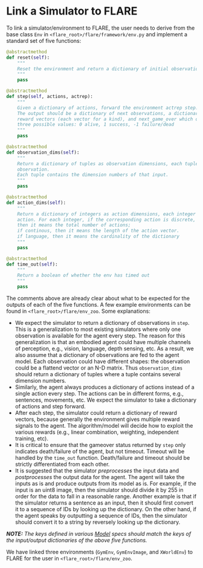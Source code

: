 # Link a Simulator to FLARE
To link a simulator/environment to FLARE, the user needs to derive from the base class `Env` in `<flare_root>/flare/framework/env.py` and implement a standard set of five functions:

```python
@abstractmethod
def reset(self):
    """
    Reset the environment and return a dictionary of initial observations
    """
    pass

@abstractmethod
def step(self, actions, actrep):
    """
    Given a dictionary of actions, forward the environment actrep step.
    The output should be a dictionary of next observations, a dictionary of
    reward vectors (each vector for a kind), and next_game_over which only has
    three possible values: 0 alive, 1 success, -1 failure/dead
    """
    pass

@abstractmethod
def observation_dims(self):
    """
    Return a dictionary of tuples as observation dimensions, each tuple for one
    observation.
    Each tuple contains the dimension numbers of that input.
    """
    pass

@abstractmethod
def action_dims(self):
    """
    Return a dictionary of integers as action dimensions, each integer for an
    action. For each integer, if the corresponding action is discrete,
    then it means the total number of actions;
    if continous, then it means the length of the action vector.
    if language, then it means the cardinality of the dictionary
    """
    pass

@abstractmethod
def time_out(self):
    """
    Return a boolean of whether the env has timed out
    """
    pass
```

The comments above are already clear about what to be expected for the outputs of each of the five functions. A few example environments can be found in `<flare_root>/flare/env_zoo`. Some explanations:

* We expect the simulator to return a dictionary of observations in `step`. This is a generalization to most existing simulators where only one observation is available for the agent every step. The reason for this generalization is that an embodied agent could have multiple channels of perception, e.g., vision, language, depth sensing, etc. As a result, we also assume that a dictionary of observations are fed to the agent model. Each observation could have different shapes: the observation could be a flattend vector or an N-D matrix. Thus `observation_dims` should return a dictionary of tuples where a tuple contains several dimension numbers.
* Similarly, the agent always produces a dictionary of actions instead of a single action every step. The actions can be in different forms, e.g., sentences, movements, etc. We expect the simulator to take a dictionary of actions and step forward.
* After each step, the simulator could return a dictionary of reward vectors, because generally the environment gives multiple reward signals to the agent. The algorithm/model will decide how to exploit the various rewards (e.g., linear combination, weighting, independent training, etc).
* It is critical to ensure that the gameover status returned by `step` only indicates death/failure of the agent, but not timeout. Timeout will be handled by the `time_out` function. Death/failure and timeout should be strictly differentiated from each other.
* It is suggested that the simulator *preprocesses* the input data and *postprocesses* the output data for the agent. The agent will take the inputs as is and produce outputs from its model as is. For example, if the input is an uint8 image, then the simulator should divide it by 255 in order for the data to fall in a reasonable range. Another example is that if the simulator returns a sentence as an input, then it should first convert it to a sequence of IDs by looking up the dictionary. On the other hand, if the agent speaks by outputting a sequence of IDs, then the simulator should convert it to a string by reversely looking up the dictionary.

***NOTE:*** *The keys defined in various [Model](modules.md) specs should match the keys of the input/output dictionaries of the above five functions.*

We have linked three environments (`GymEnv`, `GymEnvImage`, and `XWorldEnv`) to FLARE for the user in `<flare_root>/flare/env_zoo`.
